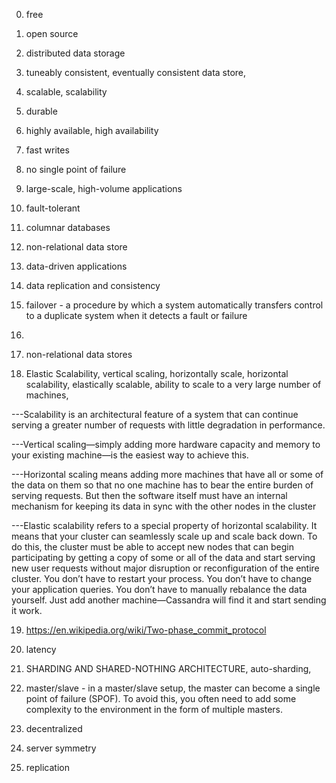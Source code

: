 0) free 

1) open source

2) distributed data storage

3) tuneably consistent, eventually consistent data store, 

4) scalable, scalability

5) durable

6) highly available,  high availability

7) fast writes

8) no single point of failure

9) large-scale, high-volume applications

10) fault-tolerant

11) columnar databases

12) non-relational data store

13) data-driven applications

14) data replication and consistency

15) failover  - a procedure by which a system automatically transfers control to a duplicate system when it detects a fault or failure

16)

17) non-relational data stores

18) Elastic Scalability,  vertical scaling, horizontally scale, horizontal scalability, elastically scalable, ability to scale to a very large number of machines, 

---Scalability is an architectural feature of a system that can continue serving a greater number of requests with little degradation in performance.

---Vertical scaling—simply adding more hardware capacity and memory to your existing machine—is the easiest way to achieve this. 

---Horizontal scaling means adding more machines that have all or some of the data on them so that no one machine has to bear the entire burden of serving requests. But then the software itself must have an internal mechanism for keeping its data in sync with the other nodes in the cluster

---Elastic scalability refers to a special property of horizontal scalability. It means that your cluster can seamlessly scale up and scale back down. To do this, the cluster must be able to accept new nodes that can begin participating by getting a copy of some or all of the data and start serving new user requests without major disruption or reconfiguration of the entire cluster. You don’t have to restart your process. You don’t have to change your application queries. You don’t have to manually rebalance the data yourself. Just add another machine—Cassandra will find it and start sending it work.


19) https://en.wikipedia.org/wiki/Two-phase_commit_protocol

20) latency

21) SHARDING AND SHARED-NOTHING ARCHITECTURE,  auto-sharding, 

22)  master/slave  - in a master/slave setup, the master can become a single point of failure (SPOF). To avoid this, you often need to add some complexity to the environment in the form of multiple masters.

23) decentralized

24) server symmetry

25) replication


